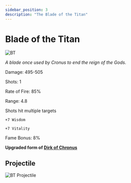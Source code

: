 ```yaml
---
sidebar_position: 3
description: "The Blade of the Titan"
---
```


# Blade of the Titan

![BT](https://vwiki.valorserver.com/api/item/picture/blade%20of%20the%20titan)

<i>A blade once used by Cronus to end the reign of the Gods.</i>

Damage: 495-505

Shots: 1

Rate of Fire: 85%

Range: 4.8

Shots hit multiple targets

    +7 Wisdom
    
    +7 Vitality
    
Fame Bonus: 8%

**Upgraded form of [Dirk of Chronus](https://www.realmeye.com/wiki/dirk-of-cronus)**

## Projectile

![BT Projectile](https://cdn.discordapp.com/attachments/1160376179996496013/1170827299923435581/bladeofthetitan.gif)



